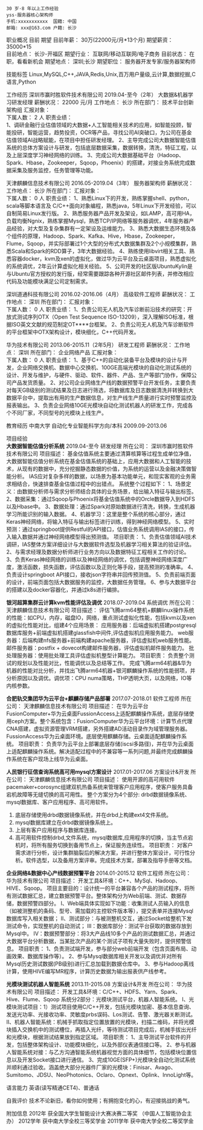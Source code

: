 
	30 岁·8 年以上工作经验
	yss·服务器核心架构师
	手机:xxxxxxxxxxx	国籍:	中国
	邮箱:	xxx@163.com	户籍:	长沙

职业概况
目前	期望 
目前年薪：	30万(22000元/月*13个月)		期望薪资：35000\*15	
目前地点：	长沙-开福区		期望行业：	互联网/移动互联网/电子商务
目前状态：	在职，看看新机会		期望地点：	深圳;长沙
			期望职位：	服务器开发专家/服务器架构师

技能标签
Linux,MySQL,C++,JAVA,Redis,Unix,百万用户量级,云计算,数据挖掘,C语言,Python

工作经历
深圳市赢时胜软件技术有限公司	2019.04-至今（2年）
大数据&机器学习研发经理
薪酬状况：	22000 元/月	工作地点：	长沙
所在部门：	技术平台创新架构组	汇报对象：	
下属人数：	2 人
职责业绩：	
1、调研金融行业估值领域的大数据+人工智能相关技术的应用，如智能投顾，智能投研，智能运营，趋势投资，OCR等产品，寻找公司AI突破口，为公司在基金估值领域AI战略赋能，在项目中担任研发经理。
2、主导完成公司大数据智能估值系统的总体方案设计与研发，包括底层数据采集，数据转换，清洗，特征工程，以及上层深度学习神经网络的训练。
3、完成公司大数据基础平台（Hadoop、Spark、Hbase，Zookeeper，Sqoop，Phoenix）的搭建，对接业务系统完成数据采集及服务监控，任务管理等功能。

天津麒麟信息技术有限公司	2016.05-2019.04（3年）
服务器架构师
薪酬状况：		工作地点：	长沙
所在部门：		汇报对象：	
下属人数：	0 人
职责业绩：	1、熟悉Linux下的开发，熟练掌握shell、python，scala等脚本语言及 C/C++面向对象编程，熟悉java，5年Linux下开发经验，可以自制简易Linux发行版。
2、熟悉服务器产品开发及架设，如LAMP，高可用HA，负载均衡Ngnix，熟练掌握Mysql，熟悉TCP/IP网络等服务器调优，4年服务器产品经验，对大型及复杂集群有一定架设及运维能力。
3、熟悉大数据生态环境及各个组件的原理，Hadoop、Spark、Kafka、Hive，Hbase，Zookeeper，Flume，Sqoop，并实际部署过1个大型的分布式大数据集群及2个小规模集群，熟悉Scala和Spark的RDD算子，3年大数据经验。
4、熟练使用libvirt相关工具、熟悉容器docker，kvm及xen的虚拟化，做过华为云平台及云桌面项目，熟悉虚拟化的系统调优，2年云计算虚拟化相关经验。
5、公司开发的社区版UbuntuKylin是与Ubuntu官方授权的发行版，经常需要跟踪各种开源社区邮件列表，并修改相应代码及功能模块满足公司定制需求。

深圳道通科技有限公司	2016.02-2016.06（4月）
高级软件工程师
薪酬状况：		工作地点：	深圳
所在部门：		汇报对象：	
下属人数：	0 人
职责业绩：	1、负责公司无人机及汽车诊断前沿技术的研究：开放式测试序列OTX（Open Test Sequence ISO-13209），深入理解ISO标准，根据ISO英文文献的规范制定OT****台框架。
2、负责公司无人机及汽车诊断软件的平台框架中OTX架构设计，模块细化，C++代码开发。 

华为技术有限公司	2013.06-2015.11（2年5月）
研发工程师
薪酬状况：		工作地点：	深圳
所在部门：	企业网络产品	汇报对象：	
下属人数：	0 人
职责业绩：	1、基于C++的自动化装备平台及模块的设计与开发，企业网络交换机、数据中心交换机、100GE高端光模块的自动化测试系统的设计、开发与维护，与硬件、驱动、软件、器件、产品、生产等部门协作，保障公司产品发货质量。
2、对公司企业网络生产线的数据预警平台开发任务，主要负责对每天GB级别的测试结果及日志进行筛选，将数据库及日志数据清洗并转换到大数据平台中，提取出有用的生产数据信息，对生产线生产质量进行实时预警监控及报表输出。
3、负责企业网络10GE光模块自动化测试机器人的研发工作，完成各个不同厂家，不同型号的光模块上线生产。
          



教育经历
中南大学	自动化专业智能科学方向/本科	2009.09-2013.06

项目经验	
**大数据智能估值分析系统**	2019.04-至今
研发经理
所在公司：	深圳市赢时胜软件技术有限公司
项目描述：	基金估值系统主要通过清算核算等过程生成单位净值，大数据智能估值分析系统在基金估值系统的基础上，应用大数据和人工智能的技术，从现有的数据中，充分挖掘静态数据的价值，为系统的运营以及金融决策做智能分析。
IAS应对复杂多样的数据，以场景为基本功能单元，和现实客观的业务需求相结合，快速排查基金估值过程中的出错点。
系统整个过程如下：
1、场景定义：由数据分析师与需求分析师结合具体的业务场景，给出输入特征与输出标签。
2、数据采集：通过Sqoop与Phoenix将基金估值系统中的Orcle数据导入到HDFS以及Hbase中。
3、数据处理：通过Spark对原始数据进行清洗，转换，生成机器学习所能识别的输入数据。
4、机器学习：这里是整个系统的核心部分，通过Keras神经网络，将输入特征与输出标签进行训练，得到神经网络模型。
5、实时预测：通过springboot提供Restful的API接口，估值业务系统调用IAS的接口，传入输入数据并通过神经网络模型得出预测值。
项目职责：	1、负责估值领域AI技术调研，IAS整体方案详细设计与大数据软件选型及机器学习相关算法的验证评估。
2、与需求经理及数据分析师进行业务方向以及数据特征工程相关工作的讨论。
3、负责Keras神经网络的训练以及神经网络的调优，包括调整神经网络深度广度，激活函数，损失函数，评估函数以及正则化等手段，提高预测的准确率。
4、负责设计springboot API接口，接收json字符串并回传预测值。
5、负责前端页面的设计，前端页面包括大数据服务的监控，大数据任务管理。
6、参与大数据平台的搭建以及docker容器化，并通过k8s进行编排。 

**银河超算集群云计算kvm性能评估及调优**	2018.07-2019.04
系统调优
所在公司：	天津麒麟信息技术有限公司
项目描述：	评估飞腾arm64整机+麒麟linux操作系统的性能：如CPU，内存，磁盘IO，网络，重点测试虚拟化性能，包括kvm以及xen的虚拟化性能对比，组建4个应用场景：
应用服务器：后端虚拟机搭建postgresql数据库服务+前端虚拟机搭建glassfish中间件,评估虚拟机应用服务能力。
web服务器：后端构建nfs服务器+前端构建apache服务器，评估虚拟机web服务性能。
邮件服务器：postfix + dovecot构建邮件服务器，评估虚拟机邮件服务能力。
批处理服务器：使用批处理工具评估虚拟机整型计算能力。 
项目职责：	负责整个测试的规划以及性能对比，性能调优以及总结等工作。
完成飞腾arm64机器&华为机器的性能对比分析，并找出飞腾arm64机器+银河麒麟操作系统的性能弱项，并分析原因以及调优。调优项：CPU numa策略，THP透明大页，以及网络，IO等内核参数。 


**合肥轨交集团华为云平台+麒麟存储产品部署**	2017.07-2018.01
软件工程师
所在公司：	天津麒麟信息技术有限公司
项目描述：	在华为云平台FusionComputer+华为云桌面FussionAccess上适配麒麟操作系统，底层存储使用ceph方案。整个系统包含：FusionComputer华为云平台环境：计算节点代理CNA搭建，虚拟资源管理VRM搭建，另外搭建AD活动目录作为域管理服务器。FussionAccess华为云桌面环境。底层使用麒麟存储。云桌面适配麒麟操作系统。
项目职责：	负责华为云平台上部署底层存储(iscsi多路径)，并在华为云桌面上适配麒麟操作系统。解决适配过程中的不兼容等一系列问题,并最终完成麒麟操作系统在客户现场上线华为云桌面。 

**人民银行征信查询系统高可用mysql方案设计**	2017.01-2017.06
方案设计&开发
所在公司：	天津麒麟信息技术有限公司
项目描述：	使用开源的高可用软件pacemaker+corosync组建双机热备系统来管理客户应用程序，使客户服务具备宕机故障等无缝切换的高可用性。
整个方案分为4个部分: drbd数据镜像系统、mysql数据库、客户应用程序、高可用软件。

1. 底层存储使用drbd数据镜像系统，并在drbd上构建ext4文件系统。
2. mysql数据库建立在drbd数据镜像系统上。
3. 上层有客户应用程序与数据库连接。
4. 高可用软件控制drbd,文件系统，mysql数据库,应用程序的切换，当主节点宕机时，将所有服务切换到备用节点上，保证服务连续性。
项目职责：	对客户需求进行分析，设计集群脑裂后的解决方案，并进行整体方案设计，可行性分析。软件选型，以及备用方案评审。完成技术方案，部署及指导手册等文档。 



**企业网络&数据中心产线数据预警平台**	2014.01-2015.12
软件工程师
所在公司：	华为技术有限公司
项目描述：	开发工具&环境：C++、MySql、Hadoop、HIVE、Sqoop。
项目主要目的：设计统一的平台兼容各个产品的测试程序，将所有测试数据汇总，建立数据预警平台。整体架构分为Web前端、测试、数据存储，数据预警四部分。
I、Web端具体实现如下功能：收集测试人员输入的信息（如被测整机的条码、型号、需加载的主控软件版本等），提交表单并连接Mysql数据库写入相关数据；
II、测试部分：与被测整机交互，通过Socket给整机下发测试命令，实现整机的自动测试；
III：数据库部分：测试平台获取的数据存放到Mysql中。
IV：数据预警部分：将3大产品线10多个产品的测试数据汇总，并通过大数据平台分析数据，当某批次产品的某个测试子项有大量失败时，提供预警信息。 
项目职责：	1、负责测试端开发，参与部分web前端开发（包含页面布局、动画效果、数据库操作等）。
2、参与Mysql数据库相关开发以及调优并对所有Mysql历史测试数据(PB级别)进行汇总加载到数据仓库中。
3、参与Hadoop离线计算，使用HIVE编写MR程序，计算历史数据为输出报表供产线参考。 
	

**光模块测试机器人智能系统**	2013.11-2015.08
方案设计&开发
所在公司：	华为技术有限公司
项目描述：	开发工具&环境：C/C++、HDFS、Yarn、Spark、Hive、Flume、Sqoop
系统分2部分：光模块测试平台，机器人智能系统。
I、光模块测试项目：1）测试项目使用C/C++开发，包括光模块加密、基本信息查询、发送光功率、光接收功率、灵敏度prbs误码、Los测试、告警、激光器关断测试。
II、机器人智能系统：机械手抓取指定位置放置的光模块，扫描二维码，并将光模块插入交换机中的测试槽位，再插入光纤，等待测试项目完成后，机械手拔出光纤和光模块，根据测试结果放到指定区域。
项目职责：	1、主导测试平台软件的开发，包括整体架构设计、功能模块细化，以及外部仪表通信接口等。
2、参与机器人智能系统对接：与乙方沟通智能系统机器视觉方面的具体细节，包括模块位置信息以及开发Socket接口进行通信。
3、完成10GE(SFP+)光模块全自动化测试系统并顺利通过验收。涵盖绝大部分光器件厂家的光模块：Finisar、Avago、Sumitomo、JDSU、NeoPhotonics、Oclaro、Opnext、Oplink、InnoLight等。 

语言能力
英语(读写精通CET4)、普通话

自我评价
技术不论新旧，看你如何使用；有拥抱变化的心，有迎接挑战的勇气。


附加信息
2012年  获全国大学生智能设计大赛决赛二等奖 （中国人工智能协会主办）
2012学年   获中南大学全校三等奖学金
2011学年   获中南大学全校二等奖学金
